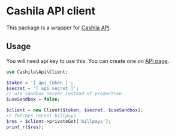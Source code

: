# Cashila API client

This package is a wrapper for [Cashila API](https://www.cashila.com/docs/api).

## Usage

You will need api key to use this. You can create one on [API page](https://www.cashila.com/api-keys).

```php
use Cashila\Api\Client;

$token = '[ api token ]';
$secret = '[ api secret ]';
// use sandbox server instead of production
$useSandbox = false;

$client = new Client($token, $secret, $useSandbox);
// fetches recent billpays
$res = $client->privateGet('billpays');
print_r($res);
```
